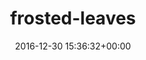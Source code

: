 ---
title:		"frosted-leaves"
type:		"photos"
mediatype:		"upload"
location:		"TBC"
date:		"2016-12-30 15:36:32+00:00"
album:		"nature"
filename:		"frosted-leaves.md"
series:		""
cl_public_id:		"nature/frosted-leaves"
cl_version:		1497005057
format:		"tiff"
bytes:		7016468
width:		2560
height:		1440
colours:
- "#C6BFE0"
- "#6F816E"
- "#2A3B26"
- "#6B7B4D"
- "#372224"
- "#566E4A"
- "#C5B077"
- "#7D826C"
- "#BDB574"
- "#323C33"
- "#795259"
- "#8F8B59"
- "#8B7A56"
- "#382532"
- "#80726D"
- "#343D23"
- "#868A57"
- "#3B3933"
- "#B8BC9B"
- "#7C758B"
- "#7E667B"
- "#846250"
- "#70587E"
- "#9A8AC1"
- "#332538"
- "#6E5E8A"
- "#745167"
- "#C8ABC3"
- "#C3ABA5"
- "#788587"
- "#A6B8A5"
- "#C2947C"
- "#383039"
- "#363122"
- "#9390C8"
exposure_mode:		"Auto"
program:		"Aperture-priority AE"
aperture:		"2.8"
focal_length:		"40.0 mm"
iso:		"400"
shutter_speed:		"1/160"
metering:		"Multi-segment"
flash:		"Off, Did not fire"
white_balance:		"Custom"
colour_temp:		"5650"
has_crop:		"false"
orientation:		"Horizontal (normal)"
camera_model:		"NIKON D800"
lens_info:		"24-70mm f/2.8"
artist:		"No artist info"
x_resolution:		"300"
y_resolution:		"300"
---